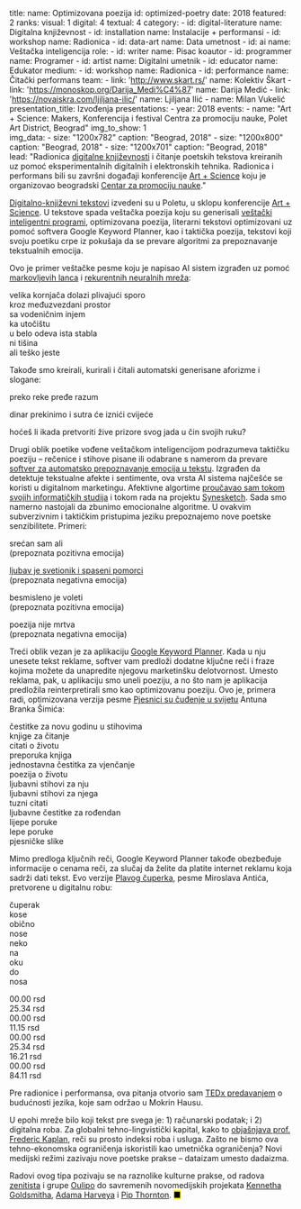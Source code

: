 title: 
    name: Optimizovana poezija
id: optimized-poetry
date: 2018
featured: 2
ranks:
    visual: 1
    digital: 4 
    textual: 4
category: 
    - id: digital-literature
      name: Digitalna književnost
    - id: installation
      name: Instalacije + performansi
    - id: workshop
      name: Radionica
    - id: data-art
      name: Data umetnost
    - id: ai
      name: Veštačka inteligencija
role:
    - id: writer
      name: Pisac koautor
    - id: programmer
      name: Programer
    - id: artist
      name: Digitalni umetnik
    - id: educator
      name: Edukator 
medium:
    - id: workshop
      name: Radionica
    - id: performance
      name: Čitački performans
team:
    - link: 'http://www.skart.rs/'
      name: Kolektiv Škart
    - link: 'https://monoskop.org/Darija_Medi%C4%87'
      name: Darija Medić
    - link: 'https://novaiskra.com/ljiljana-ilic/'
      name: Ljiljana Ilić
    - name: Milan Vukelić
presentation_title: Izvođenja
presentations:
    - year: 2018
      events:
        - name: "<span class='italic-style'>Art + Science: Makers</span>, Konferencija i festival Centra za promociju nauke, Polet Art District, Beograd"
img_to_show: 1       
img_data:
    - size: "1200x782"
      caption: "Beograd, 2018"
    - size: "1200x800"
      caption: "Beograd, 2018"
    - size: "1200x701"
      caption: "Beograd, 2018"   
lead: "Radionica <a href='https://en.wikipedia.org/wiki/Electronic_literature' target='_blank'>digitalne književnosti</a> i čitanje poetskih tekstova kreiranih uz pomoć eksperimentalnih digitalnih i elektronskih tehnika. Radionica i performans bili su završni događaji konferencije <a href='https://elementarium.cpn.rs/u-centru/artneuroscience-susret-umetnosti-i-nauke/' target='_blank'>Art + Science</a> koju je organizovao beogradski <a href='https://www.cpn.edu.rs/' target='_blank'>Centar za promociju nauke</a>."  

<a href='https://en.wikipedia.org/wiki/Electronic_literature' target='_blank'>Digitalno-književni tekstovi</a> izvedeni su u Poletu, u sklopu konferencije <a href='https://elementarium.cpn.rs/u-centru/artneuroscience-susret-umetnosti-i-nauke/' target='_blank'>Art + Science</a>. U tekstove spada <span class='italic-style'>veštačka poezija</span> koju su generisali <a href='/rad/projekti/category/ai'>veštački inteligentni programi</a>, <span class='italic-style'>optimizovana poezija</span>, literarni tekstovi optimizovani uz pomoć softvera Google Keyword Planner, kao i <span class='italic-style'>taktička poezija</span>, tekstovi koji svoju poetiku crpe iz pokušaja da se prevare algoritmi za prepoznavanje tekstualnih emocija.

Ovo je primer <span class='italic-style'>veštačke pesme</span> koju je napisao AI sistem izgrađen uz pomoć <a href='https://en.wikipedia.org/wiki/Markov_chain' target='_blank'>markovljevih lanca</a> i <a href='https://en.wikipedia.org/wiki/Recurrent_neural_network' target='_blank'>rekurentnih neuralnih mreža</a>:

<div class='quoted-text tiny-quote-style'>
<p>velika kornjača dolazi plivajući sporo<br>
kroz međuzvezdani prostor<br>
sa vodeničnim injem<br>
ka utočištu<br>
u belo odeva ista stabla<br>
ni tišina<br>
ali teško jeste</p>
</div>

Takođe smo kreirali, kurirali i čitali automatski generisane aforizme i slogane:

<div class='quoted-text tiny-quote-style'>
<p>preko reke pređe razum</p>
<p>dinar prekinimo i sutra će iznići cvijeće</p>
<p>hoćeš li ikada pretvoriti žive prizore svog jada u čin svojih ruku?</p>
</div>

Drugi oblik poetike vođene veštačkom inteligencijom podrazumeva <span class='italic-style'>taktičku poeziju</span> – rečenice i stihove pisane ili odabrane s namerom da prevare <a href='https://en.wikipedia.org/wiki/Emotion_recognition#Automatic' target='_blank'>softver za automatsko prepoznavanje emocija u tekstu</a>. Izgrađen da detektuje tekstualne afekte i sentimente, ova vrsta AI sistema najčešće se koristi u digitalnom marketingu. Afektivne algortime <a href='/rad/tekstovi#research'>proučavao sam tokom svojih informatičkih studija</a> i tokom rada na projektu <a href='/rad/projekti/synesketch'>Synesketch</a>. Sada smo namerno nastojali da zbunimo emocionalne algoritme. U ovakvim subverzivnim i taktičkim pristupima jeziku prepoznajemo nove poetske senzibilitete. Primeri: 

<div class='quoted-text tiny-quote-style'>
<p>srećan sam ali<br>
(prepoznata pozitivna emocija)</p>
<p><a href='https://sites.google.com/site/projectgoethe/Home/oskar-davico/hana' target='_blank'>ljubav je svetionik i spaseni pomorci</a><br> 
(prepoznata negativna emocija)</p>
<p>besmisleno je voleti<br> 
(prepoznata pozitivna emocija)</p>
<p>poezija nije mrtva<br>
(prepoznata negativna emocija)</p>
</div>  

Treći oblik vezan je za aplikaciju <a href='https://support.google.com/google-ads/answer/7337243?hl=en' target='_blank'>Google Keyword Planner</a>. Kada u nju unesete tekst reklame, softver vam predloži dodatne ključne reči i fraze kojima možete da unapredite njegovu marketinšku delotvornost. Umesto reklama, pak, u aplikaciju smo uneli poeziju, a no što nam je aplikacija predložila reinterpretirali smo kao <span class='italic-style'>optimizovanu poeziju</span>. Ovo je, primera radi, optimizovana verzija pesme <a href='https://sites.google.com/site/projectgoethe/Home/antun-branko-imi/pjesnici' target='_blank'><span class='italic-style'>Pjesnici su čuđenje u svijetu</span></a> Antuna Branka Šimića:

<div class='quoted-text tiny-quote-style'>
<p>čestitke za novu godinu u stihovima<br>
knjige za čitanje<br>
citati o životu<br>
preporuka knjiga<br>
jednostavna čestitka za vjenčanje<br>
poezija o životu<br>
ljubavni stihovi za nju<br>
ljubavni stihovi za njega<br>
tuzni citati<br>
ljubavne čestitke za rođendan<br>
lijepe poruke<br>
lepe poruke<br>
pjesničke slike</p>
</div>

Mimo predloga ključnih reči, Google Keyword Planner takođe obezbeđuje informacije o cenama reči, za slučaj da želite da platite internet reklamu koja sadrži dati tekst. Evo verzije <a href='https://sites.google.com/site/projectgoethe/Home/miroslav-antic/plavi-cuperak' target='_blank'><span class='italic-style'>Plavog čuperka</span></a>, pesme Miroslava Antića, pretvorene u digitalnu robu:

<div class='quoted-text tiny-quote-style'>
<div class='column-wrap'>
<div class="col">
<p>čuperak<br>
kose<br>
obično<br>
nose<br>
neko<br>
na<br>
oku<br> 
do<br>
nosa</p>
</div>
<div class="col monospace">
<p>00.00 rsd<br>
25.34 rsd<br>
00.00 rsd<br>
11.15 rsd<br>
00.00 rsd<br>
25.34 rsd<br>
16.21 rsd<br> 
00.00 rsd<br>
84.11 rsd</p>
</div>
</div>
</div>

Pre radionice i performansa, ova pitanja otvorio sam <a href='https://www.youtube.com/watch?v=amLLN_dRdTc' target='_blank'>TEDx predavanjem</a> o budućnosti jezika, koje sam održao u Mokrin Hausu.

U epohi mreže bilo koji tekst pre svega je: 1) računarski podatak; i 2) digitalna roba. Za globalni tehno-lingvistički kapital, kako to <a href='https://infoscience.epfl.ch/record/200539?ln=en' target='_blank'>objašnjava prof. Frederic Kaplan</a>, reči su prosto indeksi roba i usluga.  Zašto ne bismo ova tehno-ekonomska ograničenja iskoristili kao umetnička ograničenja? Novi medijski režimi zazivaju nove poetske prakse – <span class='italic-style'>dataizam</span> umesto dadaizma.

Radovi ovog tipa pozivaju se na raznolike kulturne prakse, od radova <a href='https://monoskop.org/Zenit' target='_blank'>zenitista</a> i grupe <a href='https://en.wikipedia.org/wiki/Oulipo' target='_blank'>Oulipo</a> do savremenih novomedijskih projekata <a href='https://monoskop.org/Kenneth_Goldsmith' target='_blank'>Kennetha Goldsmitha</a>, <a href='https://ahprojects.com/cvdazzle/' target='_blank'>Adama Harveya</a> i <a href='https://pipthornton.com/2019/03/12/language-in-the-age-of-algorithmic-reproduction-a-thesis/' target='_blank'>Pip Thornton</a>.  <mark>&#9632;</mark>